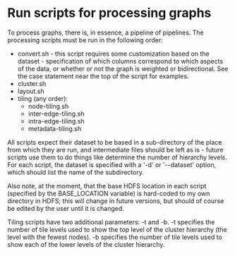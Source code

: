 Run scripts for processing graphs
=================================

To process graphs, there is, in essence, a pipeline of pipelines. The processing scripts must be run in the following order:

 * convert.sh - this script requires some customization based on the dataset - specification of which columns correspond to which
   aspects of the data, or whether or not the graph is weighted or bidirectional.  See the case statement near the top of the 
   script for examples.
 * cluster.sh
 * layout.sh
 * tiling (any order):
   * node-tiling.sh
   * inter-edge-tiling.sh
   * intra-edge-tiling.sh
   * metadata-tiling.sh

All scripts expect their dataset to be based in a sub-directory of the place from which they are run, and intermediate files 
should be left as is - future scripts use them to do things like determine the number of hierarchy levels.  For each script, 
the dataset is specified with a '-d' or '--dataset' option, which should list the name of the subdirectory.

Also note, at the moment, that the base HDFS location in each script (specified by the BASE_LOCATION variable) is hard-coded
to my own directory in HDFS; this will change in future versions, but should of course be edited by the user until it is 
changed.

Tiling scripts have two additional parameters: -t and -b.  -t specifies the number of tile levels used to show the top level 
of the cluster hierarchy (the level with the fewest nodes).  -b specifies the number of tile levels used to show each of the 
lower levels of the cluster hierarchy.
